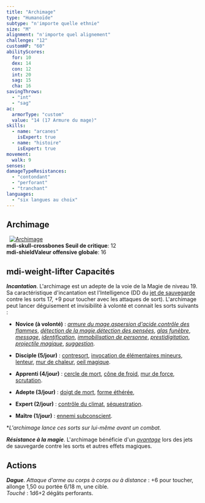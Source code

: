 ```yaml
---
title: "Archimage"
type: "Humanoïde"
subtype: "n'importe quelle ethnie"
size: "M"
alignment: "n'importe quel alignement"
challenge: "12"
customHP: "60"
abilityScores:
  for: 10
  dex: 14
  con: 12
  int: 20
  sag: 15
  cha: 16
savingThrows:
  - "int"
  - "sag"
ac:
  armorType: "custom"
  value: "14 (17 Armure du mage)"
skills:
  - name: "arcanes"
    isExpert: true
  - name: "histoire"
    isExpert: true
movement:
  walk: 9
senses:
damageTypeResistances:
  - "contondant"
  - "perforant"
  - "tranchant"
languages:
  - "six langues au choix"
---
```

## Archimage
&nbsp;
[![Archimage](https://www.douaratil.fr/illustrations/humanoide/archimage300.jpeg)](https://www.douaratil.fr/illustrations/humanoide/archimage.jpeg)  
**<v-icon>mdi-skull-crossbones</v-icon> Seuil de critique**: 12      
**<v-icon>mdi-shield</v-icon>Valeur offensive globale**: 16     
## <v-icon>mdi-weight-lifter</v-icon> Capacités
_**Incantation**_. L'archimage est un adepte de la voie de la Magie de niveau 19. Sa caractéristique d'incantation est l'Intelligence (DD du [jet de sauvegarde](/utiliser-les-caracteristiques/#jets-de-sauvegarde) contre les sorts 17, +9 pour toucher avec les attaques de sort). L'archimage peut lancer déguisement et invisibilité à volonté et connait les sorts suivants :  
* **Novice (à volonté)** : [_armure du mage_](/grimoire/armure-du-mage/),[_aspersion d'acide_](/grimoire/aspersion-acide/),[_contrôle des flammes_](/grimoire/controle-des-flammes/), [_détection de la magie_](/grimoire/detection-de-la-magie/),[_détection des pensées_](/grimoire/detection-des-pensees/), [_glas funèbre_](/grimoire/glas-funebre/), [_message_](/grimoire/message/), [_identification_](/grimoire/identification/), [_immobilisation de personne_](/grimoire/immobilisation-de-personne/), [_prestidigitation_](/grimoire/prestidigitation/),
[_projectile magique_](/grimoire/projectile-magique/), [_suggestion_](/grimoire/suggestion/).  

* **Disciple (5/jour)** : [contresort](/grimoire/contresort/), [invocation de élémentaires mineurs](/grimoire/invoquer-des-elementaires-mineurs/), [lenteur](/grimoire/suggestion/), [mur de chaleur](/grimoire/mur-de-chaleur/), [oeil magique](/grimoire/oeil-magique/).

* **Apprenti (4/jour)** : [cercle de mort](/grimoire/cercle-de-mort/), [cône de froid](/grimoire/cone-de-froid/), [mur de force](/grimoire/mur-de-force/), [scrutation](/grimoire/scrutation/).

* **Adepte (3/jour)** : [doigt de mort](/grimoire/doigt-de-mort/), [forme éthérée](/grimoire/forme-etheree/),

* **Expert (2/jour)** : [contrôle du climat](/grimoire/cotrole-du-climat/), [séquestration](/grimoire/sequestration/).

* **Maître (1/jour)** : [ennemi subconscient](/grimoire/ennemi-subconscient/).

\*_L'archimage lance ces sorts sur lui-même avant un combat._

_**Résistance à la magie**_. L'archimage bénéficie d'un [_avantage_](/utiliser-les-caracteristiques/#avantage-et-desavantage) lors des jets de sauvegarde contre les sorts et autres effets magiques.

## Actions
_**Dague**_. _Attaque d'arme au corps à corps ou à distance_ : +6 pour toucher, allonge 1,50 ou portée 6/18 m, une cible.  
_Touché_ : 1d6+2 dégâts perforants.
